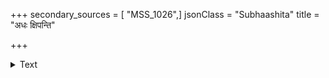 +++
secondary_sources = [ "MSS_1026",]
jsonClass = "Subhaashita"
title = "अधः क्षिपन्ति"

+++

<details><summary>Text</summary>

अधः क्षिपन्ति कृपणा वित्तं तत्र यियासवः।  
सन्तस्तु गुरुतीर्थादौ तदुच्चैःपदकाङ्क्षिणः॥
</details>
